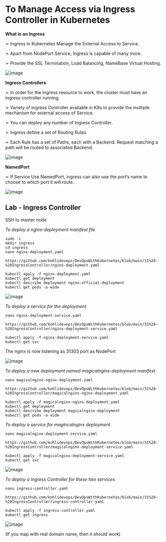 # To Manage Access via Ingress Controller in Kubernetes

**What is an Ingress**

➢ Ingress in Kubernetes Manage the External Access to Service.

➢ Apart from NodePort Service, Ingress is capable of many more.

➢ Provide the SSL Termination, Load Balancing, NameBase Virtual Hosting.

![image](https://github.com/user-attachments/assets/507a1c65-8a5f-4dd1-8b0a-248ea0c0f91f)

**Ingress Controllers**

➢ In order for the Ingress resource to work, the cluster must have an ingress controller running.

➢ Variety of Ingress Controller available in K8s to provide the multiple mechanism for external access of Service.

➢ You can deploy any number of Ingress Controller.

➢ Ingress define a set of Routing Rules.

➢ Each Rule has a set of Paths, each with a Backend. Request matching a path will be routed to associated Backend.

![image](https://github.com/user-attachments/assets/33195417-7b3d-4b84-bc3c-30ec36323a3e)

**NamedPort**

➢ If Service Use NamedPort, ingress can also use the port’s name to choose to which port it will route.

![image](https://github.com/user-attachments/assets/f1dba130-4212-407b-9961-d7d67c291417)

## Lab - Ingress Controller

SSH to master node

_To deploy a nginx-deployment manifest file_

```
sudo -i
mkdir ingress
cd ingress
nano nginx-deployment.yaml

https://github.com/kohlidevops/DevOpsWithKubernetes/blob/main/31%20-%20IngressController/nginx-deployment.yaml

kubectl apply -f nginx-deployment.yaml
kubectl get deployment
kubectl describe deployment nginx-official-deployment
kubectl get pods -o wide
```

![image](https://github.com/user-attachments/assets/ff26a2d7-dcd5-44df-9219-199fb80eb3cb)

_To deploy a service for the deployment_

```
nano nginx-deployment-service.yaml

https://github.com/kohlidevops/DevOpsWithKubernetes/blob/main/31%20-%20IngressController/nginx-deployment-service.yaml

kubectl apply -f nginx-deployment-service.yaml
kubectl get svc
```

The nginx is now listening as 31303 port as NodePort

![image](https://github.com/user-attachments/assets/8c35f3bb-75f3-4626-b3d8-efb4c70a1dbb)

_To deploy a new deployment named magicalnginx-deployment manifest_

```
nano magicalnginx-nginx-deployment.yaml

https://github.com/kohlidevops/DevOpsWithKubernetes/blob/main/31%20-%20IngressController/magicalnginx-nginx-deployment.yaml

kubectl apply -f magicalnginx-nginx-deployment.yaml
kubectl get deployment
kubectl describe deployment magicalnginx-deployment
kubectl get pods -o wide
```

_To deploy a service for magincalnginx deployment_

```
nano magicalnginx-deployment-service.yaml

https://github.com/kohlidevops/DevOpsWithKubernetes/blob/main/31%20-%20IngressController/magicalnginx-deployment-service.yaml

kubectl apply -f magicalnginx-deployment-service.yaml
kubectl get svc
```

![image](https://github.com/user-attachments/assets/50a54880-bfd9-459d-afa0-b3c89df28002)

_To deploy a Ingress Controller for these two services_

```
nano ingress-controller.yaml

https://github.com/kohlidevops/DevOpsWithKubernetes/blob/main/31%20-%20IngressController/ingress-controller.yaml

kubectl apply -f ingress-controller.yaml
kubectl get ingress
```

![image](https://github.com/user-attachments/assets/1031f060-6d30-41fe-ad65-74f51da7bd0f)

(If you map with real domain name, then it should work)
